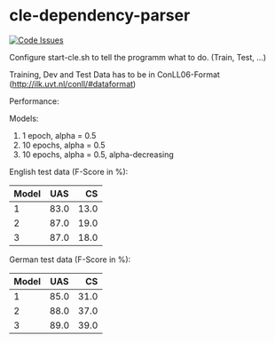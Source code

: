 # cle-dependency-parser
[![Code Issues](http://www.quantifiedcode.com/api/v1/project/18eed7d238484444811520e549c1a50d/badge.svg)](http://www.quantifiedcode.com/app/project/18eed7d238484444811520e549c1a50d)

Configure start-cle.sh to tell the programm what to do. (Train, Test, ...)

Training, Dev and Test Data has to be in ConLL06-Format (http://ilk.uvt.nl/conll/#dataformat)

Performance:

Models:

1. 1 epoch, alpha = 0.5
2. 10 epochs, alpha = 0.5
3. 10 epochs, alpha = 0.5, alpha-decreasing

English test data (F-Score in %):

| Model         | UAS           | CS    |
| ------------- |:-------------:| -----:|
| 1             | 83.0          | 13.0  |
| 2             | 87.0          | 19.0  |
| 3             | 87.0          | 18.0  |

German test data (F-Score in %):

| Model         | UAS           | CS    |
| ------------- |:-------------:| -----:|
| 1             | 85.0          | 31.0  |
| 2             | 88.0          | 37.0  |
| 3             | 89.0          | 39.0  |

